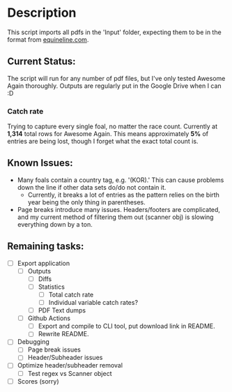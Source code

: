 
# Description
This script imports all pdfs in the 'Input' folder, expecting them to be in the format from [equineline.com](https://equineline.com).

## Current Status:
The script will run for any number of pdf files, but I've only tested Awesome Again thoroughly. Outputs are regularly put in the Google Drive when I can :D
### Catch rate
Trying to capture every single foal, no matter the race count. Currently at **1,314** total rows for Awesome Again.
This means approximately **5%** of entries are being lost, though I forget what the exact total count is.
  


## Known Issues:
- Many foals contain a country tag, e.g. '(KOR).' This can cause problems down the line if other data sets do/do not contain it.
  - Currently, it breaks a lot of entries as the pattern relies on the birth year being the only thing in parentheses.
- Page breaks introduce many issues. Headers/footers are complicated, and my current method of filtering them out (scanner obj) is slowing everything down by a ton.


## Remaining tasks:
- [ ] Export application
	- [ ] Outputs
		- [ ] Diffs
		- [ ] Statistics
			- [ ] Total catch rate
			- [ ] Individual variable catch rates?
		- [ ] PDF Text dumps
	- [ ] Github Actions
		- [ ] Export and compile to CLI tool, put download link in README.
		- [ ] Rewrite README.
- [ ] Debugging
	- [ ] Page break issues
	- [ ] Header/Subheader issues
  
- [ ] Optimize header/subheader removal
	- [ ] Test regex vs Scanner object
- [ ] Scores (sorry)
